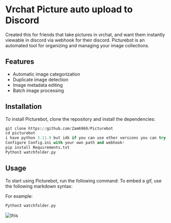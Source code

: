 # Vrchat Picture auto upload to Discord
Created this for friends that take pictures in vrchat,
and want them instantly viewable in discord via webhook for their discord.
Picturebot is an automated tool for organizing and managing your image collections.


## Features

- Automatic image categorization
- Duplicate image detection
- Image metadata editing
- Batch image processing

## Installation

To install Picturebot, clone the repository and install the dependencies:

```py
git clone https://github.com/Zam6969/Picturebot
cd picturebot
i have python 3.11.9 but idk if you can use other versions you can try!
Configure Config.ini with your own path and webhook!
pip install Requirements.txt
Python3 watchfolder.py
```

## Usage

To start using Picturebot, run the following command:
To embed a gif, use the following markdown syntax:


For example:

```py
Python3 watchfolder.py
```

![this](https://github.com/user-attachments/assets/1d842b82-887b-4db5-837e-c38dc9b9be3e)


